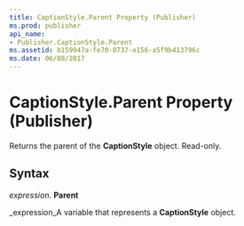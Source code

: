 ```yaml
---
title: CaptionStyle.Parent Property (Publisher)
ms.prod: publisher
api_name:
- Publisher.CaptionStyle.Parent
ms.assetid: b159947a-fe70-0737-e156-a5f9b413796c
ms.date: 06/08/2017
---
```



# CaptionStyle.Parent Property (Publisher)

Returns the parent of the **CaptionStyle** object. Read-only.


## Syntax

 _expression_. **Parent**

 _expression_A variable that represents a **CaptionStyle** object.



